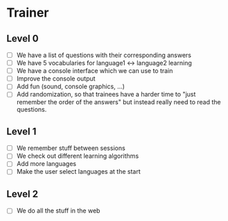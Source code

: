 # Trainer

## Level 0
- [ ] We have a list of questions with their corresponding answers
- [ ] We have 5 vocabularies for language1 <-> language2 learning
- [ ] We have a console interface which we can use to train
- [ ] Improve the console output
- [ ] Add fun (sound, console graphics, ...)
- [ ] Add randomization, so that trainees have a harder time to "just remember the order of the answers" but instead really need to read the questions.

## Level 1
- [ ] We remember stuff between sessions
- [ ] We check out different learning algorithms
- [ ] Add more languages
- [ ] Make the user select languages at the start

## Level 2
- [ ] We do all the stuff in the web
